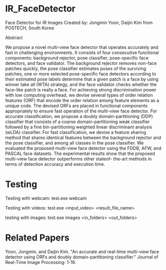 # IR_FaceDetector
Face Detector for IR Images
Created by: Jongmin Yoon, Daijin Kim from POSTECH, South Korea

Abstract

We propose a novel multi-view face detector that operates accurately and fast in challenging environments. It consists of four consecutive functional components: background rejector, pose classifier, pose-specific face detectors, and face validator. The background rejector removes non-face patches quickly, the pose classifier estimates poses of the surviving patches, one or more selected pose-specific face detectors according to their estimated pose labels determine that a given patch is a face by using winner take all (WTA) strategy, and the face validator checks whether the face-like patch is really a face. For achieving strong discrimination power with low computing overhead, we devise several types of order relation features (ORF) that encode the order relation among feature elements as a unique code. The devised ORFs are placed in functional components appropriately to ensure fast operation of the multi-view face detector. For accurate classification, we propose a doubly domain-partitioning (DDP) classifier that consists of a coarse domain-partitioning weak classifier followed by a fine bin-partitioning weighted linear discriminant analysis (wLDA) classifier. For fast classification, we devise a feature sharing method that shares identical features between the background rejector and the pose classifier, and among all classes in the pose classifier. We evaluated the proposed multi-view face detector using the FDDB, AFW, and PASCAL face datasets. The experimental results show that the proposed multi-view face detector outperforms other stateof- the-art methods in terms of detection accuracy and execution time.

# Testing
Testing with webcam:
test.exe webcam

Testing with videos:
test.exe <input_video> <result_file_name>

testing with images:
test.exe images <in_folders> <out_folders>

# Related Papers
Yoon, Jongmin, and Daijin Kim. "An accurate and real-time multi-view face detector using ORFs and doubly domain-partitioning classifier." Journal of Real-Time Image Processing: 1-16.
